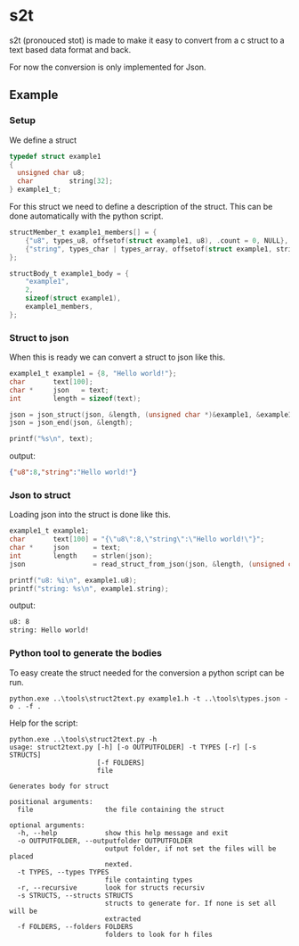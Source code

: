 # s2t

s2t (pronouced stot) is made to make it easy to convert from a c struct to a text based data format and back.

For now the conversion is only implemented for Json.

## Example

### Setup

We define a struct

```c
typedef struct example1
{
  unsigned char u8;
  char         string[32];
} example1_t;
```

For this struct we need to define a description of the struct. This can be done automatically with the python script.

```c
structMember_t example1_members[] = {
    {"u8", types_u8, offsetof(struct example1, u8), .count = 0, NULL},
    {"string", types_char | types_array, offsetof(struct example1, string), .count = 32, NULL},
};

structBody_t example1_body = {
    "example1",
    2,
    sizeof(struct example1),
    example1_members,
};
```

### Struct to json

When this is ready we can convert a struct to json like this.

```c
example1_t example1 = {8, "Hello world!"};
char       text[100];
char *     json   = text;
int        length = sizeof(text);

json = json_struct(json, &length, (unsigned char *)&example1, &example1_body, NULL);
json = json_end(json, &length);

printf("%s\n", text);
```

output:

```json
{"u8":8,"string":"Hello world!"}
```

### Json to struct

Loading json into the struct is done like this.

```c
example1_t example1;
char       text[100] = "{\"u8\":8,\"string\":\"Hello world!\"}";
char *     json      = text;
int        length    = strlen(json);
json                 = read_struct_from_json(json, &length, (unsigned char *)&example1, &example1_body);

printf("u8: %i\n", example1.u8);
printf("string: %s\n", example1.string);
```

output:

```cmd
u8: 8
string: Hello world!
```

### Python tool to generate the bodies

To easy create the struct needed for the conversion a python script can be run.

```
python.exe ..\tools\struct2text.py example1.h -t ..\tools\types.json -o . -f . 
```

Help for the script:

```
python.exe ..\tools\struct2text.py -h
usage: struct2text.py [-h] [-o OUTPUTFOLDER] -t TYPES [-r] [-s STRUCTS]
                      [-f FOLDERS]
                      file

Generates body for struct

positional arguments:
  file                  the file containing the struct

optional arguments:
  -h, --help            show this help message and exit
  -o OUTPUTFOLDER, --outputfolder OUTPUTFOLDER
                        output folder, if not set the files will be placed
                        nexted.
  -t TYPES, --types TYPES
                        file containting types
  -r, --recursive       look for structs recursiv
  -s STRUCTS, --structs STRUCTS
                        structs to generate for. If none is set all will be
                        extracted
  -f FOLDERS, --folders FOLDERS
                        folders to look for h files
```
